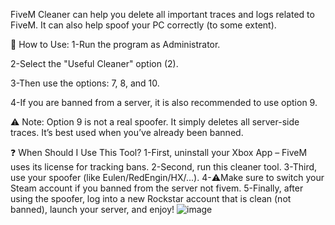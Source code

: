 FiveM Cleaner can help you delete all important traces and logs related to FiveM. It can also help spoof your PC correctly (to some extent).

🔧 How to Use:
1-Run the program as Administrator.

2-Select the "Useful Cleaner" option (2).

3-Then use the options: 7, 8, and 10.

4-If you are banned from a server, it is also recommended to use option 9.

⚠️ Note: Option 9 is not a real spoofer. It simply deletes all server-side traces. It’s best used when you’ve already been banned.

❓ When Should I Use This Tool?
1-First, uninstall your Xbox App – FiveM uses its license for tracking bans.
2-Second, run this cleaner tool.
3-Third, use your spoofer (like Eulen/RedEngin/HX/...).
4-⚠️Make sure to switch your Steam account if you banned from the server not fivem.
5-Finally, after using the spoofer, log into a new Rockstar account that is clean (not banned), launch your server, and enjoy!
![image](https://github.com/user-attachments/assets/de33eb19-ef48-4d9a-a62a-e56eb8426832)
